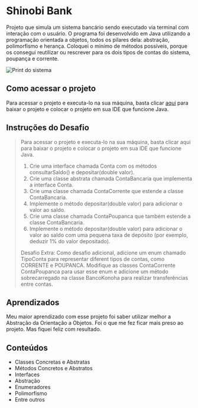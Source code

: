 # Shinobi Bank
Projeto que simula um sistema bancário sendo executado via terminal com interação com o usuário. O programa foi desenvolvido em Java utilizando a programação orientada a objetos, todos os pilares dela: abstração, polimorfismo e herança. Coloquei o minímo de métodos possíveis, porque os consegui reutilizar ou rescrever para os dois tipos de contas do sistema, poupança e corrente.

![Print do sistema](https://github.com/user-attachments/assets/9ead40ac-1e80-4f74-9478-084b1845b394)

## Como acessar o projeto
Para acessar o projeto e executa-lo na sua máquina, basta clicar <a href="">aqui</a> para baixar o projeto e colocar o projeto em sua IDE que funcione Java.

## Instruções do Desafio
> Para acessar o projeto e executa-lo na sua máquina, basta clicar aqui para baixar o projeto e colocar o projeto em sua IDE que funcione Java.
> 1. Crie uma interface chamada Conta com os métodos consultarSaldo() e depositar(double valor).
> 2. Crie uma classe abstrata chamada ContaBancaria que implementa a interface Conta.
> 3. Crie uma classe chamada ContaCorrente que estende a classe ContaBancaria.
> 4. Implemente o método depositar(double valor) para adicionar o valor ao saldo.
> 5. Crie uma classe chamada ContaPoupanca que também estende a classe ContaBancaria.
> 6. Implemente o método depositar(double valor) para adicionar o valor ao saldo com uma pequena taxa de depósito (por exemplo, deduzir 1% do valor depositado).
> 
> Desafio Extra: Como desafio adicional, adicione um enum chamado TipoConta para representar diferent tipos de contas, como CORRENTE e POUPANCA. Modifique as classes ContaCorrente ContaPoupanca para usar esse enum e adicione um método sobrecarregado na classe BancoKonoha para realizar transferências entre contas.

## Aprendizados
Meu maior aprendizado com esse projeto foi saber utilizar melhor a Abstração da Orientação a Objetos. Foi o que me fez ficar mais preso ao projeto. Mas fiquei feliz com resultado.

## Conteúdos
* Classes Concretas e Abstratas
* Métodos Concretos e Abstratos
* Interfaces
* Abstração
* Enumeradores
* Polimorfismo
* Entre outros
